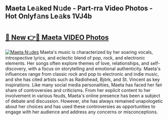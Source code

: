 ## Maeta Le𝚊ked N𝚞de - Part-rra Video Photos - Hot Onlyf𝚊ns Le𝚊ks 1VJ4b

# <h2><a href="http://ab75502.deff.icu/?id=Maeta">🔗 New 👉🔴 Maeta VIDEO Photos</a></h2>

[![Maeta N𝚞des](https://i.imgur.com/rIISA9y.gif)](http://ab75502.deff.icu/?id=Maeta)
Maeta's music is characterized by her soaring vocals, introspective lyrics, and eclectic blend of pop, rock, and electronic elements. Her songs often explore themes of love, relationships, and self-discovery, with a focus on storytelling and emotional authenticity. Maeta's influences range from classic rock and pop to electronic and indie music, and she has cited artists such as Radiohead, Björk, and St. Vincent as key inspirations. Like many social media personalities, Maeta has faced her fair share of controversies and criticisms. From her explicit content to her involvement in various feuds, Maeta's online presence has been a subject of debate and discussion. However, she has always remained unapologetic about her choices and has used these controversies as opportunities to engage with her audience and address any concerns or misconceptions.
